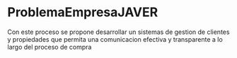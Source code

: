 # ProblemaEmpresaJAVER
 Con este proceso se propone desarrollar un sistemas de gestion de clientes y propiedades que permita una comunicacion efectiva y transparente a lo largo del proceso de compra
